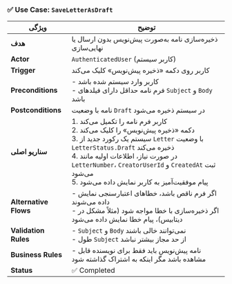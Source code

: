 ### ✅ Use Case: `SaveLetterAsDraft`

| ویژگی                 | توضیح                                                                                                                                                                                                                                                                                                                    |
| --------------------- | ------------------------------------------------------------------------------------------------------------------------------------------------------------------------------------------------------------------------------------------------------------------------------------------------------------------------ |
| **هدف**               | ذخیره‌سازی نامه به‌صورت پیش‌نویس بدون ارسال یا نهایی‌سازی                                                                                                                                                                                                                                                                |
| **Actor**             | `AuthenticatedUser` (کاربر سیستم)                                                                                                                                                                                                                                                                                        |
| **Trigger**           | کاربر روی دکمه «ذخیره پیش‌نویس» کلیک می‌کند                                                                                                                                                                                                                                                                              |
| **Preconditions**     | - کاربر وارد سیستم شده باشد  <br>- فرم نامه حداقل دارای فیلدهای `Subject` و `Body` باشد                                                                                                                                                                                                                                  |
| **Postconditions**    | نامه با وضعیت `Draft` در سیستم ذخیره می‌شود                                                                                                                                                                                                                                                                              |
| **سناریو اصلی**       | 1. کاربر فرم نامه را تکمیل می‌کند  <br>2. دکمه «ذخیره پیش‌نویس» را کلیک می‌کند  <br>3. سیستم یک رکورد جدید از `Letter` با وضعیت `LetterStatus.Draft` ذخیره می‌کند  <br>4. در صورت نیاز، اطلاعات اولیه مانند `LetterNumber`، `CreatorUserId` و `CreatedAt` ثبت می‌شود  <br>5. پیام موفقیت‌آمیز به کاربر نمایش داده می‌شود |
| **Alternative Flows** | - اگر فرم ناقص باشد، خطاهای اعتبارسنجی نمایش داده می‌شوند  <br>- اگر ذخیره‌سازی با خطا مواجه شود (مثلاً مشکل در دیتابیس)، پیام خطا نمایش داده می‌شود                                                                                                                                                                     |
| **Validation Rules**  | - `Subject` و `Body` نمی‌توانند خالی باشند  <br>- طول `Subject` از حد مجاز بیشتر نباشد                                                                                                                                                                                                                                   |
| **Business Rules**    | - نامه پیش‌نویس باید فقط برای نویسنده قابل مشاهده باشد مگر اینکه به اشتراک گذاشته شود                                                                                                                                                                                                                                    |
| **Status**            | ✅ Completed                                                                                                                                                                                                                                                                                                              |